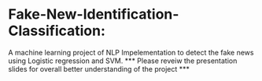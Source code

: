# Fake-New-Identification-Classification:

A machine learning project of NLP Impelementation to detect the fake news using Logistic regression and SVM. 
 *** Please reveiw the presentation slides for overall better understanding of the project ***
